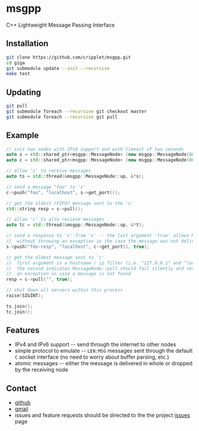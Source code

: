 msgpp
====

C++ Lightweight Message Passing Interface

Installation
----

```bash
git clone https://github.com/cripplet/msgpp.git
cd giga
git submodule update --init --recursive
make test
```

Updating
----

```bash
git pull
git submodule foreach --recursive git checkout master
git submodule foreach --recursive git pull
```

Example
----

```cpp
// init two nodes with IPv6 support and with timeout of two seconds
auto s = std::shared_ptr<msgpp::MessageNode> (new msgpp::MessageNode(8088, msgpp::MessageNode::ipv6, 2));
auto c = std::shared_ptr<msgpp::MessageNode> (new msgpp::MessageNode(8090, msgpp::MessageNode::ipv6, 2));

// allow 's' to receive messages
auto ts = std::thread(&msgpp::MessageNode::up, &*s);

// send a message "foo" to 's'
c->push("foo", "localhost", s->get_port());

// get the oldest (FIFO) message sent to the 's'
std::string resp = s->pull();

// allow 'c' to also recieve messages
auto tc = std::thread(&msgpp::MessageNode::up, &*t);

// send a response to 'c' from 's' -- the last argument 'true' allows MessageNode::push to return
//	without throwing an exception in the case the message was not delivered
s->push("foo-resp", "localhost", c->get_port(), true);

// get the oldest message sent to 'c'
//	first argument is a hostname / ip filter (i.e. "127.0.0.1" and "localhost"), and
//	the second indicates MessageNode::pull should fail silently and return without throwing
//	an exception in case a message is not found
resp = c->pull("", true);

// shut down all servers within this process
raise(SIGINT);

ts.join();
tc.join();
```

Features
----

* IPv4 and IPv6 support -- send through the internet to other nodes
* simple protocol to emulate -- `LEN:MSG` messages sent through the default `C` socket interface (no need to worry about buffer parsing, etc.)
* atomic messages -- either the message is delivered in whole or dropped by the receiving node

Contact
----

* [github](https://github.com/cripplet/msgpp)
* [gmail](mailto:minke.zhang@gmail.com)
* issues and feature requests should be directed to the the project [issues](https://github.com/cripplet/msgpp/issues) page
